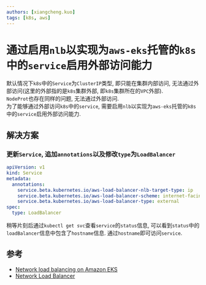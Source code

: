 ```yaml
---
authors: [xiangcheng.kuo]
tags: [k8s, aws]
---
```


# 通过启用`nlb`以实现为`aws-eks`托管的`k8s`中的`service`启用外部访问能力

默认情况下`k8s`中的`Service`为`ClusterIP`类型, 即只能在集群内部访问, 无法通过外部访问(这里的外部指的是`k8s`集群外部,
即`k8s`集群所在的`VPC`外部).<br/>
`NodeProt`也存在同样的问题, 无法通过外部访问.<br/>
为了能够通过外部访问`k8s`中的`service`, 需要启用`nlb`以实现为`aws-eks`托管的`k8s`中的`service`启用外部访问能力.

<!--truncate-->

## 解决方案

### 更新`Service`, 追加`annotations`以及修改`type`为`LoadBalancer`

```yaml
apiVersion: v1
kind: Service
metadata:
  annotations:
    service.beta.kubernetes.io/aws-load-balancer-nlb-target-type: ip
    service.beta.kubernetes.io/aws-load-balancer-scheme: internet-facing
    service.beta.kubernetes.io/aws-load-balancer-type: external
spec:
  type: LoadBalancer
```

稍等片刻后通过`kubectl get svc`查看`service`的`status`信息, 可以看到`status`中的`loadBalancer`信息中包含了`hostname`信息.
通过`hostname`即可访问`service`.

## 参考

- [Network load balancing on Amazon EKS](https://docs.aws.amazon.com/eks/latest/userguide/network-load-balancing.html)
- [Network Load Balancer](https://kubernetes-sigs.github.io/aws-load-balancer-controller/v2.4/guide/service/nlb/)